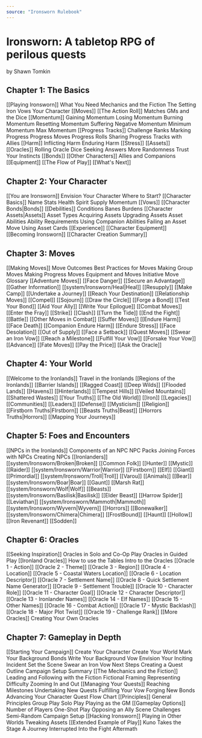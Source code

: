 ```yaml
---
source: "Ironsworn Rulebook"
---
```

# Ironsworn: A tabletop RPG of perilous quests

by Shawn Tomkin

## Chapter 1: The Basics

[[Playing Ironsworn]]
	What You Need
	Mechanics and the Fiction
	The Setting
	Iron Vows
	Your Character
[[Moves]]
[[The Action Roll]]
	Matches
	GMs and the Dice
[[Momentum]]
	Gaining Momentum
	Losing Momentum
	Burning Momentum
	Resetting Momentum
	Suffering Negative Momentum
	Minimum Momentum
	Max Momentum
[[Progress Tracks]]
	Challenge Ranks
	Marking Progress
	Progress Moves
	Progress Rolls
	Sharing Progress Tracks with Allies
[[Harm]]
	Inflicting Harm
	Enduring Harm
[[Stress]]
[[Assets]]
[[Oracles]]
	Rolling Oracle Dice
	Seeking Answers
	More Randomness
	Trust Your Instincts
[[Bonds]]
[[Other Characters]]
	Allies and Companions
[[Equipment]]
[[The Flow of Play]]
[[What's Next]]

## Chapter 2: Your Character

[[You are Ironsworn]]
	Envision Your Character
	Where to Start?
[[Character Basics]]
	Name
	Stats
	Health
	Spirit
	Supply
	Momentum
[[Vows]]
[[Character Bonds|Bonds]]
[[Debilities]]
	Conditions
	Banes
	Burdens
[[Character Assets|Assets]]
	Asset Types
	Acquiring Assets
	Upgrading Assets
	Asset Abilities
	Ability Requirements
	Using Companion Abilities
	Failing an Asset Move
	Using Asset Cards
[[Experience]]
[[Character Equipment]]
[[Becoming Ironsworn]]
[[Character Creation Summary]]

## Chapter 3: Moves

[[Making Moves]]
	Move Outcomes
	Best Practices for Moves
	Making Group Moves
	Making Progress Moves
	Equipment and Moves
	Initiative
	Move Glossary
[[Adventure Moves]]
	[[Face Danger]]
	[[Secure an Advantage]]
	[[Gather Information]]
	[[system/Ironsworn/Heal|Heal]]
	[[Resupply]]
	[[Make Camp]]
	[[Undertake a Journey]]
	[[Reach Your Destination]]
[[Relationship Moves]]
	[[Compel]]
	[[Sojourn]]
	[[Draw the Circle]]
	[[Forge a Bond]]
	[[Test Your Bond]]
	[[Aid Your Ally]]
	[[Write Your Epilogue]]
[[Combat Moves]]
	[[Enter the Fray]]
	[[Strike]]
	[[Clash]]
	[[Turn the Tide]]
	[[End the Fight]]
	[[Battle]]
	[[Other Moves in Combat]]
[[Suffer Moves]]
	[[Endure Harm]]
	[[Face Death]]
	[[Companion Endure Harm]]
	[[Endure Stress]]
	[[Face Desolation]]
	[[Out of Supply]]
	[[Face a Setback]]
[[Quest Moves]]
	[[Swear an Iron Vow]]
	[[Reach a Milestone]]
	[[Fulfill Your Vow]]
	[[Forsake Your Vow]]
	[[Advance]]
[[Fate Moves]]
	[[Pay the Price]]
	[[Ask the Oracle]]

## Chapter 4: Your World

[[Welcome to the Ironlands]]
	Travel in the Ironlands
[[Regions of the Ironlands]]
	[[Barrier Islands]]
	[[Ragged Coast]]
	[[Deep Wilds]]
	[[Flooded Lands]]
	[[Havens]]
	[[Hinterlands]]
	[[Tempest Hills]]
	[[Veiled Mountains]]
	[[Shattered Wastes]]
[[Your Truths]]
	[[The Old World]]
	[[Iron]]
	[[Legacies]]
	[[Communities]]
	[[Leaders]]
	[[Defense]]
	[[Mysticism]]
	[[Religion]]
	[[Firstborn Truths|FIrstborn]]
	[[Beasts Truths|Beast]]
	[[Horrors Truths|Horrors]]
[[Mapping Your Journeys]]

## Chapter 5: Foes and Encounters

[[NPCs in the Ironlands]]
	Components of an NPC
	NPC Packs
	Joining Forces with NPCs
	Creating NPCs
[[Ironlanders]]
	[[system/Ironsworn/Broken|Broken]]
	[[Common Folk]]
	[[Hunter]]
	[[Mystic]]
	[[Raider]]
	[[system/Ironsworn/Warrior|Warrior]]
[[Firstborn]]
	[[Elf]]
	[[Giant]]
	[[Primordial]]
	[[system/Ironsworn/Troll|Troll]]
	[[Varou]]
[[Animals]]
	[[Bear]]
	[[system/Ironsworn/Boar|Boar]]
	[[Gaunt]]
	[[Marsh Rat]]
	[[system/Ironsworn/Wolf|Wolf]]
[[Beasts]]
	[[system/Ironsworn/Basilisk|Basilisk]]
	[[Elder Beast]]
	[[Harrow Spider]]
	[[Leviathan]]
	[[system/Ironsworn/Mammoth|Mammoth]]
	[[system/Ironsworn/Wyvern|Wyvern]]
[[Horrors]]
	[[Bonewalker]]
	[[system/Ironsworn/Chimera|Chimera]]
	[[FrostBound]]
	[[Haunt]]
	[[Hollow]]
	[[Iron Revenant]]
	[[Sodden]]

## Chapter 6: Oracles

[[Seeking Inspiration]]
	Oracles in Solo and Co-Op Play
	Oracles in Guided Play
[[Ironland Oracles]]
	How to use the Tables
	Intro to the Oracles
	[[Oracle 1 - Action]]
	[[Oracle 2 - Theme]]
	[[Oracle 3 - Region]]
	[[Oracle 4 - Location]]
	[[Oracle 5 - Coastal Waters Location]]
	[[Oracle 6 - Location Descriptor]]
	[[Oracle 7 - Settlement Name]]
	[[Oracle 8 - Quick Settlement Name Generator]]
	[[Oracle 9 - Settlement Trouble]]
	[[Oracle 10 - Character Role]]
	[[Oracle 11 - Character Goal]]
	[[Oracle 12 - Character Descriptor]]
	[[Oracle 13 - Ironlander Names]]
	[[Oracle 14 - Elf Names]]
	[[Oracle 15 - Other Names]]
	[[Oracle 16 - Combat Action]]
	[[Oracle 17 - Mystic Backlash]]
	[[Oracle 18 - Major Plot Twist]]
	[[Oracle 19 - Challenge Rank]]
[[More Oracles]]
	Creating Your Own Oracles

## Chapter 7: Gameplay in Depth

[[Starting Your Campaign]]
	Create Your Character
	Create Your World
	Mark Your Background Bonds
	Write Your Background Vow
	Envision Your Inciting Incident
	Set the Scene
	Swear an Iron Vow
	Next Steps
	Creating a Quest Outline
	Campaign Setup Summary
[[The Mechanics and the Fiction]]
	Leading and Following with the Fiction
	Fictional Framing
	Representing Difficulty
	Zooming In and Out
[[Managing Your Quests]]
	Reaching Milestones
	Undertaking New Quests
	Fulfilling Your Vow
	Forging New Bonds
	Advancing Your Character
	Quest Flow Chart
[[Principles]]
	General Principles
	Group Play
	Solo Play
	Playing as the GM
[[Gameplay Options]]
	Number of Players
	One-Shot Play
	Opposing an Ally
	Scene Challenges
	Semi-Random Campaign Setup
[[Hacking Ironsworn]]
	Playing in Other Worlds
	Tweaking Assets
[[Extended Example of Play]]
	Kuno Takes the Stage
	A Journey Interrupted
	Into the Fight
	Aftermath